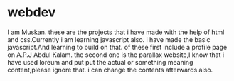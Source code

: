 # webdev
I am Muskan. these are the projects that i have made with the help of html and css.Currently i am learning javascript also. i have made the basic javascript.And learning to build on that.
of these first include a profile page on A.P.J Abdul Kalam.
the second one is the parallax website,I know that i have used loreum and put put the actual or something meaning content,please ignore that.
i can change the contents afterwards also.
